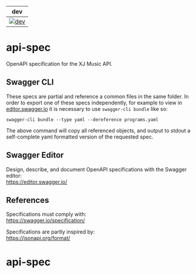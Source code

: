 | **dev** |
|-------------------------------------------------------------------------------------------------------------------------------------------------------------------------------------------------|
| [![dev](https://github.com/xjmusic/api-spec/actions/workflows/validate.yml/badge.svg?branch=dev)](https://github.com/xjmusic/api-spec/actions/workflows/validate.yml) | 


# api-spec

OpenAPI specification for the XJ Music API.

## Swagger CLI

These specs are partial and reference a common files in the same folder. In order to export one of these specs independently, for example to view in [editor.swagger.io](https://editor.swagger.io) it is necessary to use `swagger-cli bundle` like so:

```shell
swagger-cli bundle --type yaml --dereference programs.yaml
```

The above command will copy all referenced objects, and output to stdout a self-complete yaml formatted version of the requested spec.

## Swagger Editor

Design, describe, and document OpenAPI specifications with the Swagger editor:\
https://editor.swagger.io/

## References

Specifications must comply with:\
https://swagger.io/specification/

Specifications are partly inspired by:\
https://jsonapi.org/format/
# api-spec
